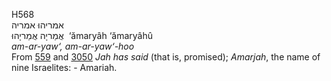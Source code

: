 <body>
  <p>H568<br>  אמריהוּ    אמריה  <br> אֲמַריָה  אֲמַריָהוּ  ‎  ‘ămaryâh  ‘ămaryâhû  <br><i>am-ar-yaw‘,</i> <i>am-ar-yaw‘-hoo </i><br>From <a href="h0559.htm">559</a> and <a href="h3050.htm">3050</a>  <i>Jah</i> <i>has</i> <i>said</i> (that is, promised); <i>Amarjah</i>, the name of nine Israelites: - Amariah.<br></p>
 </body>